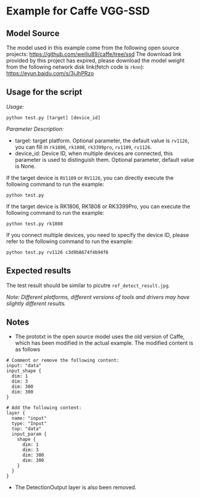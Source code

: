 # Example for Caffe VGG-SSD


## Model Source
The model used in this example come from the following open source projects:
https://github.com/weiliu89/caffe/tree/ssd
The download link provided by this project has expired, please download the model weight from the following network disk link(fetch code is `rknn`):
https://eyun.baidu.com/s/3jJhPRzo


## Usage for the script

*Usage:*
```
python test.py [target] [device_id]
```
*Parameter Description:*
- target: target platform. Optional parameter, the default value is `rv1126`, you can fill in `rk1806`, `rk1808`, `rk3399pro`, `rv1109`, `rv1126`.
- device_id: Device ID, when multiple devices are connected, this parameter is used to distinguish them. Optional parameter, default value is None.

If the target device is `RV1109` or `RV1126`, you can directly execute the following command to run the example:
```
python test.py
```
If the target device is RK1806, RK1808 or RK3399Pro, you can execute the following command to run the example:
```
python test.py rk1808
```
If you connect multiple devices, you need to specify the device ID, please refer to the following command to run the example:
```
python test.py rv1126 c3d9b8674f4b94f6
```


## Expected results

The test result should be similar to picutre `ref_detect_result.jpg`.

*Note: Different platforms, different versions of tools and drivers may have slightly different results.*


## Notes

- The prototxt in the open source model uses the old version of Caffe, which has been modified in the actual example. The modified content is as follows
```
# Comment or remove the following content:
input: "data"
input_shape {
  dim: 1
  dim: 3
  dim: 300
  dim: 300
}

# Add the following content:
layer {
  name: "input"
  type: "Input"
  top: "data"
  input_param {
    shape {
      dim: 1
      dim: 3
      dim: 300
      dim: 300
    }
  }
}
```
- The DetectionOutput layer is also been removed.
